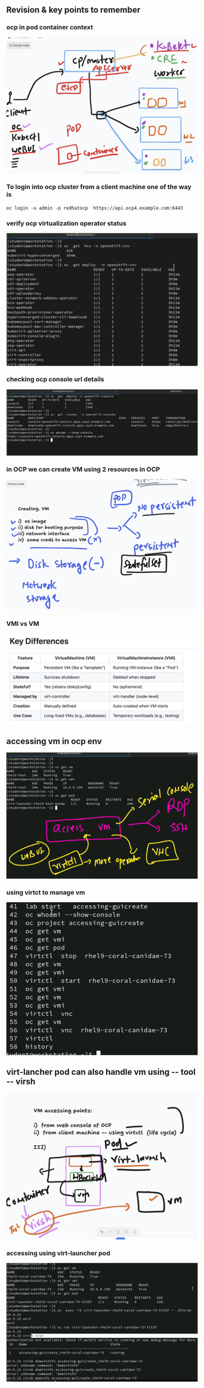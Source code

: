 ## Revision & key points to remember 

### ocp in pod container context 

<img src="rev1.png">

### To login into ocp cluster from a client machine one of the way is 

```
oc login -u admin -p redhatocp  https://api.ocp4.example.com:6443
```

### verify ocp virtualization operator status 

<img src="rev2.png">

### checking ocp console url details 

<img src="rev3.png">

### in OCP we can create VM using 2 resources in OCP  

<img src="vm1.png">

### VMI vs VM 

<img src="vm2.png">

## accessing vm in ocp env 

<img src="vm3.png">

### using virtct to manage vm 

<img src="vm4.png">

## virt-lancher pod can also handle vm using -- tool -- virsh

<img src="vm5.png">

### accessing using virt-launcher pod 

<img src="vm6.png">

